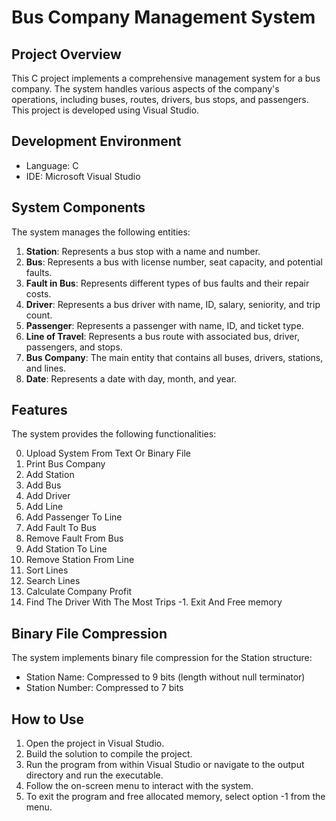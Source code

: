 # Bus Company Management System

## Project Overview
This C project implements a comprehensive management system for a bus company. The system handles various aspects of the company's operations, including buses, routes, drivers, bus stops, and passengers. This project is developed using Visual Studio.

## Development Environment
- Language: C
- IDE: Microsoft Visual Studio

## System Components
The system manages the following entities:

1. **Station**: Represents a bus stop with a name and number.
2. **Bus**: Represents a bus with license number, seat capacity, and potential faults.
3. **Fault in Bus**: Represents different types of bus faults and their repair costs.
4. **Driver**: Represents a bus driver with name, ID, salary, seniority, and trip count.
5. **Passenger**: Represents a passenger with name, ID, and ticket type.
6. **Line of Travel**: Represents a bus route with associated bus, driver, passengers, and stops.
7. **Bus Company**: The main entity that contains all buses, drivers, stations, and lines.
8. **Date**: Represents a date with day, month, and year.

## Features
The system provides the following functionalities:

0. Upload System From Text Or Binary File
1. Print Bus Company
2. Add Station
3. Add Bus
4. Add Driver
5. Add Line
6. Add Passenger To Line
7. Add Fault To Bus
8. Remove Fault From Bus
9. Add Station To Line
10. Remove Station From Line
11. Sort Lines
12. Search Lines
13. Calculate Company Profit
14. Find The Driver With The Most Trips
-1. Exit And Free memory

## Binary File Compression
The system implements binary file compression for the Station structure:
- Station Name: Compressed to 9 bits (length without null terminator)
- Station Number: Compressed to 7 bits

## How to Use
1. Open the project in Visual Studio.
2. Build the solution to compile the project.
3. Run the program from within Visual Studio or navigate to the output directory and run the executable.
4. Follow the on-screen menu to interact with the system.
5. To exit the program and free allocated memory, select option -1 from the menu.
